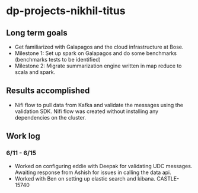 # dp-projects-nikhil-titus

## Long term goals

* Get familiarized with Galapagos and the cloud infrastructure at Bose.  
* Milestone 1: Set up spark on Galapagos and do some benchmarks (benchmarks tests to be identified)
* Milestone 2: Migrate summarization engine written in map reduce to scala and spark. 


## Results accomplished

* Nifi flow to pull data from Kafka and validate the messages using the validation SDK. Nifi flow was created without installing any dependencies on the cluster. 

## Work log

### 6/11 - 6/15 

* Worked on configuring eddie with Deepak for validating UDC messages. Awaiting response from Ashish for issues in calling the data api. 
* Worked with Ben on setting up elastic search and kibana. CASTLE-15740